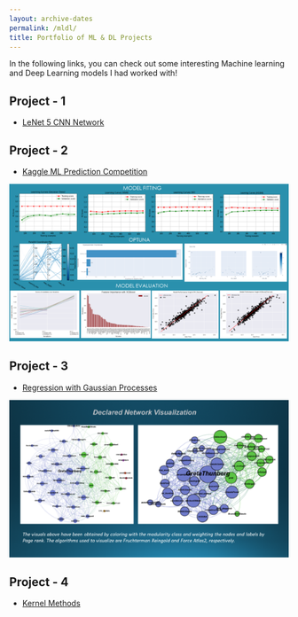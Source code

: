 ```yaml
---
layout: archive-dates
permalink: /mldl/
title: Portfolio of ML & DL Projects
---
```


In the following links, you can check out some interesting Machine learning and Deep Learning models I had worked with!

## Project - 1

- [LeNet 5 CNN Network](/Notebooks/LeNet5_CNN.html)

## Project - 2
- [Kaggle ML Prediction Competition](/Notebooks/Kaggle_Comp.html)

<img src="/images/ml_image.png?raw=true"/>

## Project - 3
- [Regression with Gaussian Processes](/Notebooks/GPs.md)

<img src="/images/gephi_declared.png?raw=true"/> 

## Project - 4
- [Kernel Methods](/Notebooks/kernels.html)



